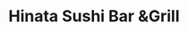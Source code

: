 ---
layout: place
title: "Hinata Sushi Bar &Grill"
permalink: /virginia/alexandria/hinata-sushi-bar-grill.html
stateAbbr: VA
stateName: Virginia
cityName: Alexandria
place_id: ChIJbzxVIsyxt4kRDvR65e416n0
photos:
  - name: >-
      places/ChIJbzxVIsyxt4kRDvR65e416n0/photos/AeeoHcI_AqaDSZQms03TwzWfaisbC5nOs0cxsIk9uNxO6d4OHTPHNc3M0M8XtGMs3cxtb0XFKlrLPEQa9zOCgnKxUMzDkwvknFZXk12oHRHySe-xrQz1ciBs2NRaxCaoBmKXY7pmbwks8MLLGCzdi5_i4pZmS9KQh_mxUFe_j_kVo14WIUyYxt9dDE9sRLOIq1jTotWyT1yVQQ-bxZKBtne6Ebfokttsvj63ZcCCWbMRhxOM4a6uHe4o-24DDDgUDmKOBs6ZZBox6A_eBM7WDyn14e2XaXez3FdLgzmABqjjVMfY5CK6kFWCD3gPVDqJI-SbW_YdOEKr5G_LNSjH1KTDkSq2HNClj6d85gc_t1xqYgi3h9q5Mo4L9EUm031RpfKdJhYz4oBnzZ7NuAUTdyLflkDvkkynWlHqAfE_8fZTRd0
    widthPx: 3024
    heightPx: 4032
    authorAttributions:
      - displayName: Abdullah Yasawy
        uri: https://maps.google.com/maps/contrib/102103328978515386339
        photoUri: >-
          https://lh3.googleusercontent.com/a-/ALV-UjWaegnWSrnO2-0i40vcWxrxVqvTtPzH-wySi4LXsh0953CG80ouog=s100-p-k-no-mo
    flagContentUri: >-
      https://www.google.com/local/imagery/report/?cb_client=maps_api_places.places_api&image_key=!1e10!2sCIHM0ogKEICAgID-3NyuHA&hl=en-US
    googleMapsUri: >-
      https://www.google.com/maps/place//data=!3m4!1e2!3m2!1sCIHM0ogKEICAgID-3NyuHA!2e10!4m2!3m1!1s0x89b7b1cc22553c6f:0x7dea35eee57af40e
  - name: >-
      places/ChIJbzxVIsyxt4kRDvR65e416n0/photos/AeeoHcIvbdD0qayk23vY4VP2o0lnOhFxt2CBVfGfHPnEFuJYRCGEhoFK1VHuGDQnXDFY9EXbCYdwxqOmuGWCgKaz-xgQqgF-MOPlGm5SrsQdTCsW8Jfxtd8lwvi9I7xhbxyCtg-ZKqRii9nUHRt-usMINMpvKeF26laaWlh5mHvxzLOl4txg63-pG2xTpX_M49ftCM4SGufbyySHyuOCL9H4Kwb_xjFs3ybN_aXWt2C0kjCYUKyfpfUX9AVbQUCYo3pOc-DwO81P-3ITeY5jtQxnxuz78VLiyjWrDzDtP1g0AnFJJA
    widthPx: 4032
    heightPx: 2269
    authorAttributions:
      - displayName: Hinata Sushi Bar &Grill
        uri: https://maps.google.com/maps/contrib/104062752083821820110
        photoUri: >-
          https://lh3.googleusercontent.com/a-/ALV-UjXTofQ7OBB_a1blCr99acrEtyDFZek05h9oRB9FLPyAQ4wGDes=s100-p-k-no-mo
    flagContentUri: >-
      https://www.google.com/local/imagery/report/?cb_client=maps_api_places.places_api&image_key=!1e10!2sAF1QipNifXzkr71WmCvyhkD3AgHP7VOVTrG4o_14aETH&hl=en-US
    googleMapsUri: >-
      https://www.google.com/maps/place//data=!3m4!1e2!3m2!1sAF1QipNifXzkr71WmCvyhkD3AgHP7VOVTrG4o_14aETH!2e10!4m2!3m1!1s0x89b7b1cc22553c6f:0x7dea35eee57af40e
  - name: >-
      places/ChIJbzxVIsyxt4kRDvR65e416n0/photos/AeeoHcJizS8X4OBSu7Yf0hziLrG5Xqott1-1uAbDfajvyLaOrZYwdXpB4tTkcy9nYR1ghGtIkdeIwyo6IT0q1_gJ5ZM9Qzi_qtbdIX2IxwcAvhlz8avr53H3cENfAEH88oZ3BHp-Ho5GF0lFhuaB-HrhcgMuiTjP70m0X3n9U2nxodKRyIOgXZ1BmWJs3Ob-5XnhQ9o227UhSOZ6GMtUVkmqCdqh2j1zzFlH87_qdmC_piIMeAEkJrMxp-ivgcYxPbKRhO0LBattdvHUgQi7S9bfPVhQXeDcd7Egz3WzEgrKSKxFExOxlyjb4dRoTCh0g_r4RTYpuRACxHQuEnlbMpF5OMwMo_07OQa8tVPUopq2mtgS-UKiKRJGHviLAnK8IteMPeQTKocATQJNHWEnN9oSUi9I-Dk4J6Wden09XLgqBWAI9A
    widthPx: 4032
    heightPx: 3024
    authorAttributions:
      - displayName: Ashley Peacock
        uri: https://maps.google.com/maps/contrib/114720276393986066621
        photoUri: >-
          https://lh3.googleusercontent.com/a/ACg8ocJYOa8ZB5N2lyzejR2Su1jmWLDzSYyZR2Ufa-qud0ektzeC=s100-p-k-no-mo
    flagContentUri: >-
      https://www.google.com/local/imagery/report/?cb_client=maps_api_places.places_api&image_key=!1e10!2sCIHM0ogKEICAgICH1pSmZA&hl=en-US
    googleMapsUri: >-
      https://www.google.com/maps/place//data=!3m4!1e2!3m2!1sCIHM0ogKEICAgICH1pSmZA!2e10!4m2!3m1!1s0x89b7b1cc22553c6f:0x7dea35eee57af40e
  - name: >-
      places/ChIJbzxVIsyxt4kRDvR65e416n0/photos/AeeoHcKxOnbDk51bmcxc4yg5aZSzVgBjTe3WOG-CjzJRwnd3y8SC15mShwDvQbH4VV9CQhtHu0c_pTugD4tfk8zHIrVZCIiVD2j8qpIDUdD9mird2tpf7fuwwYAHT2TtMTAc6IzCBjhyjAc-rHjE1oBx8JstfITIxocLyVHmKD1y0-x_g2bA4gFMiRz7nIgmgetPO6HO-1Rg9x8fh2ruYdFa1-0ZiWgjU9CcevbgSz5dO_6BivtRfjbiCE3aa6wg841u8VNF0M8WblzQHFNTNmR1luW70zfW_rqUK68vF2k_RB55bHHY7AgYLC9-ZoSn26Saxx9Ey__gJHtcP4meddTlSU0CY2kf4MZizibuG_bgH5PLkMQsG4rsfpOrOl5YiSqC34qGmEDWdI_0R_DD0dSI6hcKZWYw4hGn3VOTd6dl4EoiZQ
    widthPx: 3015
    heightPx: 3072
    authorAttributions:
      - displayName: Dan L
        uri: https://maps.google.com/maps/contrib/102604185757845069709
        photoUri: >-
          https://lh3.googleusercontent.com/a/ACg8ocLZmj5hLG7axuClM5d77b_aH_yLxrhom6RQvzYLIFilzusAZA=s100-p-k-no-mo
    flagContentUri: >-
      https://www.google.com/local/imagery/report/?cb_client=maps_api_places.places_api&image_key=!1e10!2sCIHM0ogKEICAgID71bShQg&hl=en-US
    googleMapsUri: >-
      https://www.google.com/maps/place//data=!3m4!1e2!3m2!1sCIHM0ogKEICAgID71bShQg!2e10!4m2!3m1!1s0x89b7b1cc22553c6f:0x7dea35eee57af40e
  - name: >-
      places/ChIJbzxVIsyxt4kRDvR65e416n0/photos/AeeoHcLxH2xcrOWyO9UakJftfkTuMNxg3_INcjNGARmPNVUL7Gup-sD8FxAI8OA0f2m5G9CCWWVSUzL90ztNdaMVFrjxIztQIrCO97dkZgoX1gXBAFaWbOHahcWG8TfwetZNgsa4loVCROT2C9KkNEipWA-1KTly89U2424N83Yv2t6fyNOqFKVGEKZxgYbn3T-ARr2atlQM0EMcZ1cKBVeYQ-saSBG3LBXUlQdaBfPHv17WUX3ugBUGLMvAEgU_IzwZTBzxzVBjwQfGFMuCJaCA78mS3M5gybQ64hET-0V-ahQhexnShS5Gp1kyMSit9iOmTn-_JYSThHHz802nZoxYWk1z7IsmFGxGDLEu3Qei9Lwhv-NJmBMxjIY4TOw5mOzFa0OYcQ_WFMCElEh9e9QPlMJay04bCCCsLvNJcONgKLsT7Q
    widthPx: 2810
    heightPx: 2327
    authorAttributions:
      - displayName: Barry Cheng
        uri: https://maps.google.com/maps/contrib/106652821272747419086
        photoUri: >-
          https://lh3.googleusercontent.com/a-/ALV-UjUgafjfWfSqXDfZ2gR6U4faCeHA4PWWstVZX8XA8NtTP0D-YMY=s100-p-k-no-mo
    flagContentUri: >-
      https://www.google.com/local/imagery/report/?cb_client=maps_api_places.places_api&image_key=!1e10!2sCIHM0ogKEICAgIDbrqiYKA&hl=en-US
    googleMapsUri: >-
      https://www.google.com/maps/place//data=!3m4!1e2!3m2!1sCIHM0ogKEICAgIDbrqiYKA!2e10!4m2!3m1!1s0x89b7b1cc22553c6f:0x7dea35eee57af40e
  - name: >-
      places/ChIJbzxVIsyxt4kRDvR65e416n0/photos/AeeoHcKBDCJCzl_GJByQGvdJd1D5mYEP9sLNHY2s8nfb4W0KHya5gnARRFLLhsRxpwfOB6iBjo8TVFVHIw_hnRO4kGCCtg4Ft6ywkUiHFD4c--ywy_qgXsBXbQhXJXrTmRb6BUnVsv7u0v459FkymMGvN6m3OjA1ag2MNJQeZPxqWeg48fqA0U85KCCg4EjAR5HUFxxa1Ftu0DRpchwIe6WvhcsZFb1CWTuv3Tf6fd7QalTqbJnNDbRb0az1PyTKK68BFFNZOLneGIzkyitMX6tl9g-VHdmEZFVNAevyISqrRKm7GD_pDuEZrHiEPmrFolX5uNTXTWBIKbE0KLYqtNAERD5YqlxVQarlQqSP62I7DIRJ2UQ3kDZIodb516UG51Yq5oS74S9ICX5qDDkzXHSNrT5pX5_RDFoBTxVNDPQTl82oCQ
    widthPx: 4000
    heightPx: 2250
    authorAttributions:
      - displayName: Michael Koenig
        uri: https://maps.google.com/maps/contrib/104184129438213009871
        photoUri: >-
          https://lh3.googleusercontent.com/a-/ALV-UjUQID_aKflfknPbO5PYJNLrCChpEpfDM3G9BVN2mA_PX1l_9IA9hQ=s100-p-k-no-mo
    flagContentUri: >-
      https://www.google.com/local/imagery/report/?cb_client=maps_api_places.places_api&image_key=!1e10!2sCIHM0ogKEICAgIDh5NaJTw&hl=en-US
    googleMapsUri: >-
      https://www.google.com/maps/place//data=!3m4!1e2!3m2!1sCIHM0ogKEICAgIDh5NaJTw!2e10!4m2!3m1!1s0x89b7b1cc22553c6f:0x7dea35eee57af40e
  - name: >-
      places/ChIJbzxVIsyxt4kRDvR65e416n0/photos/AeeoHcJvcM8AZXacl8AvIfsCoOzHtFOfhheEX6fvDWXtuF9dGRv9uPt4GTWcEVZC2AT4_Z_IeDoMzQgjvIEqFBFfZUUdk3fgGqRs3aPsr2G-H9HS2B55sBqMWUTFIB3aDYBh7Kg-w7fZwZpMcfChMmRcIcMeqquTsa_dJtdkQBKpTXh3bB1wrOUg2oOur0XMfg5j1Md7zaeiBPMVOUfoixDOYpt9xNJlyMMncsQoVWXWYdmS-yjJS2tU6XJb8_RUwm_gEnYrHroz9or5m5jZeUwd0JiQXkarTs2SSIWLQV2aqR2GJ5KHRDbNnpkSaZUuwyXEuDaY03hQx9XjgxaP7dNMtw87Cbv9Q3vE9orU-1MWywsWqRXBRzAC-cVO9QoSab6hMFArWJ3cACv_SIVOujH1OtDJkDOzuaqg2kqv-oX-w_eEcTw
    widthPx: 4000
    heightPx: 3000
    authorAttributions:
      - displayName: Gio Van Remortel
        uri: https://maps.google.com/maps/contrib/112499031261648728836
        photoUri: >-
          https://lh3.googleusercontent.com/a/ACg8ocKD2V8BUJE31y2-fkpG9bNkjrnv52sAjVQQpKlhQMzoPZ5YALZb=s100-p-k-no-mo
    flagContentUri: >-
      https://www.google.com/local/imagery/report/?cb_client=maps_api_places.places_api&image_key=!1e10!2sCIHM0ogKEICAgICDpvKw9wE&hl=en-US
    googleMapsUri: >-
      https://www.google.com/maps/place//data=!3m4!1e2!3m2!1sCIHM0ogKEICAgICDpvKw9wE!2e10!4m2!3m1!1s0x89b7b1cc22553c6f:0x7dea35eee57af40e
  - name: >-
      places/ChIJbzxVIsyxt4kRDvR65e416n0/photos/AeeoHcJsiDnYPXemssizID312GuW5ND9DKrTfIDhm4VZUq9BkkbLNScz0wdY99zXVUHi5LTLAiT-6HINWMp9NPa-OceNMqYHRLXdKNojF2zkJxS7q59xPWy5dgAGcoDsf0o24rOWRSCa4yvzaXjJ9E3_9DaPO5l8x-b0YWgEz37bTXALILhtiULIBnkBufHDBMW2ZfJffAsEuUhF5A35RWh_y6gbBjtwoazSAuDGs7TDQCxYd6jvXR8vs5DRsPoQJYrkWGyrkA0nrZrpXDqkKyXMDp17oJwYB418F4ozJ5OJwh_QKBLofSHfGXoEjKYp0S6ctS_32w1UVxEz-UT6DZQDIAzPvt-LYNONtZI-GY1eg2bKFjN89KBx4AzrIGeGHDqLxYHrbbUU16KyZz6AXYaKzTjJBS-XAecxj6I6sVfkeP8VxN5N
    widthPx: 4032
    heightPx: 3024
    authorAttributions:
      - displayName: David Travis Freidman
        uri: https://maps.google.com/maps/contrib/112587541062734972467
        photoUri: >-
          https://lh3.googleusercontent.com/a-/ALV-UjVxwnwQJ3siDn7n-2iYz-chPogzdA5qb9Ncwda-jE8kZH29xah6=s100-p-k-no-mo
    flagContentUri: >-
      https://www.google.com/local/imagery/report/?cb_client=maps_api_places.places_api&image_key=!1e10!2sCIHM0ogKEICAgICW8vmIgAE&hl=en-US
    googleMapsUri: >-
      https://www.google.com/maps/place//data=!3m4!1e2!3m2!1sCIHM0ogKEICAgICW8vmIgAE!2e10!4m2!3m1!1s0x89b7b1cc22553c6f:0x7dea35eee57af40e
  - name: >-
      places/ChIJbzxVIsyxt4kRDvR65e416n0/photos/AeeoHcIqpDoR33lS57PlB1lbxQTmjzcLpF8UcHIE41p6qNMD0lhJbJHILptCQ_GVVM6LFNDf3BlghrssMGwuYhqAvf33lm1uuhh-d_RNNTDfAb_5Dt_FgJKzlTItAE1DN9gL6-72-_kwdSFnN8RdaiWtkLpfAiELpSSPnoep6Lp8xMcB3-0JgnPrE6DRpn8SF8t-eHSDv0Y8ZK4rBxEOjP1UMn_34BKS1Ht16DQtuCgwYcBKpWUpfW_lGGZILzAT_9VWkOpdDpfuy38E0iPwGhJJ2YMI6hxuvzwyvEQUrmQf1LbX22XYH7JbKqfXiKgyl_LRQNvPCvkoBd2Mw4XxTWCvoTCuh9-ZpANUisE19W11V7GetG4_mobPQcx-MAJgB7InbQ0B6U-l7AwhRrHKkjnbDBX_bnRuQCNawNoKF_xmDjGvYw
    widthPx: 3566
    heightPx: 2155
    authorAttributions:
      - displayName: Michael Koenig
        uri: https://maps.google.com/maps/contrib/104184129438213009871
        photoUri: >-
          https://lh3.googleusercontent.com/a-/ALV-UjUQID_aKflfknPbO5PYJNLrCChpEpfDM3G9BVN2mA_PX1l_9IA9hQ=s100-p-k-no-mo
    flagContentUri: >-
      https://www.google.com/local/imagery/report/?cb_client=maps_api_places.places_api&image_key=!1e10!2sCIHM0ogKEICAgIDh5NaJLw&hl=en-US
    googleMapsUri: >-
      https://www.google.com/maps/place//data=!3m4!1e2!3m2!1sCIHM0ogKEICAgIDh5NaJLw!2e10!4m2!3m1!1s0x89b7b1cc22553c6f:0x7dea35eee57af40e
  - name: >-
      places/ChIJbzxVIsyxt4kRDvR65e416n0/photos/AeeoHcInYVr0OjU_MeJp6EdRuXHyIkcjYMsbW-zwm4G8CB4Hf2kkIvKbVz1j-NKk039X3xOvNwH1D_Nyb8ySIFWGuuiUFLhab0vEplVpa6XWmdyvfX_j2If7jMx23P0NVESNAGVonX0uLkL3q5CG9dLU9wivDgHRum8Z1gUDjRgQgwfWcs6-b8rAwpOqK2uDcga1M4ks1SAUCIfUETcnNl1v6lcLYiFMVo1Z5Ycv7sZrdS3T-P9IiIV0xZn0n05fJFQcAQwyqb9Ck1sJu0Di92l4A9LgKqXiQih-PVMqCfq1O-pJV4NnD6YM1zc_jtzcV56A1gnbXG12UkjyHawXlKNknlbkPbWeeHTKMEamSKYUHeE2tn2vLVKgMxAsdugBRxM5bBpZsH0TmXXitb1V9TLMzhanImiISdvXmg37KQQ2jxfTeA
    widthPx: 1170
    heightPx: 2208
    authorAttributions:
      - displayName: Roshelle
        uri: https://maps.google.com/maps/contrib/101451874615207769030
        photoUri: >-
          https://lh3.googleusercontent.com/a-/ALV-UjXq_AkV--ywviADauFVAoAezvhi6z5_MUAq639wbv2fTctGoOsA=s100-p-k-no-mo
    flagContentUri: >-
      https://www.google.com/local/imagery/report/?cb_client=maps_api_places.places_api&image_key=!1e10!2sCIHM0ogKEICAgIDi-uWLZQ&hl=en-US
    googleMapsUri: >-
      https://www.google.com/maps/place//data=!3m4!1e2!3m2!1sCIHM0ogKEICAgIDi-uWLZQ!2e10!4m2!3m1!1s0x89b7b1cc22553c6f:0x7dea35eee57af40e
address: 909 N St Asaph St, Alexandria, VA 22314, USA
street: 909 N St Asaph St
city: Alexandria
state: VA
zip: '22314'
country: USA
neighborhood: Old Town North
latitude: '38.814340'
longitude: '-77.043626'
accessibility_options:
  wheelchairAccessibleParking: true
  wheelchairAccessibleEntrance: true
  wheelchairAccessibleRestroom: true
  wheelchairAccessibleSeating: true
business_status: OPERATIONAL
name: Hinata Sushi Bar &Grill
google_maps_links:
  directionsUri: >-
    https://www.google.com/maps/dir//''/data=!4m7!4m6!1m1!4e2!1m2!1m1!1s0x89b7b1cc22553c6f:0x7dea35eee57af40e!3e0
  placeUri: https://maps.google.com/?cid=9073123699459814414
  writeAReviewUri: >-
    https://www.google.com/maps/place//data=!4m3!3m2!1s0x89b7b1cc22553c6f:0x7dea35eee57af40e!12e1
  reviewsUri: >-
    https://www.google.com/maps/place//data=!4m4!3m3!1s0x89b7b1cc22553c6f:0x7dea35eee57af40e!9m1!1b1
  photosUri: >-
    https://www.google.com/maps/place//data=!4m3!3m2!1s0x89b7b1cc22553c6f:0x7dea35eee57af40e!10e5
primary_type: Restaurant
opening_hours:
  regular: null
  current: null
secondary_opening_hours:
  regular:
    weekdayDescriptions: null
    type: null
  current:
    weekdayDescriptions: null
    type: null
phone: (571) 483-0129
price_level: PRICE_LEVEL_MODERATE
price_range: $20 &ndash; $30
rating: '4.5'
rating_count: 0
website: http://www.clover.com/online-ordering/hinata-alexandria/
description: >-
  Relaxed locale dishing up traditional Japanese cuisine, including rolls,
  sashimi & tempura.
reviews:
  - name: >-
      places/ChIJbzxVIsyxt4kRDvR65e416n0/reviews/ChZDSUhNMG9nS0VJQ0FnSUMzaHBTcUp3EAE
    relativePublishTimeDescription: 5 months ago
    rating: 5
    text:
      text: >-
        I had the most incredible experience at Hinata Sushi!


        The sushi was absolutely outstanding! fresh, flavorful, and beautifully
        presented. Every bite was a delight, and you could tell the ingredients
        were top-notch. We tried a variety of rolls, each one unique and
        delicious in its own way. The chef’s creativity and attention to detail
        really stood out.


        We also appreciated the thoughtful touches throughout the meal, like the
        perfect pairing suggestions and the attention to dietary preferences.
        It’s rare to find a restaurant that combines such high quality in both
        food and service.


        Overall, Hinata Sushi exceeded all our expectations. I can’t wait to
        come back for another unforgettable meal. Highly recommend this spot to
        anyone looking for the best sushi in town!
      languageCode: en
    originalText:
      text: >-
        I had the most incredible experience at Hinata Sushi!


        The sushi was absolutely outstanding! fresh, flavorful, and beautifully
        presented. Every bite was a delight, and you could tell the ingredients
        were top-notch. We tried a variety of rolls, each one unique and
        delicious in its own way. The chef’s creativity and attention to detail
        really stood out.


        We also appreciated the thoughtful touches throughout the meal, like the
        perfect pairing suggestions and the attention to dietary preferences.
        It’s rare to find a restaurant that combines such high quality in both
        food and service.


        Overall, Hinata Sushi exceeded all our expectations. I can’t wait to
        come back for another unforgettable meal. Highly recommend this spot to
        anyone looking for the best sushi in town!
      languageCode: en
    authorAttribution:
      displayName: Esther Lee
      uri: https://www.google.com/maps/contrib/115648745479628182734/reviews
      photoUri: >-
        https://lh3.googleusercontent.com/a/ACg8ocLPebTe1h2pl4TMthh8gJGOKlt2DyhU4lcMRxwxyTolBzS9sA=s128-c0x00000000-cc-rp-mo
    publishTime: '2024-11-05T02:38:15.653442Z'
    flagContentUri: >-
      https://www.google.com/local/review/rap/report?postId=ChZDSUhNMG9nS0VJQ0FnSUMzaHBTcUp3EAE&d=17924085&t=1
    googleMapsUri: >-
      https://www.google.com/maps/reviews/data=!4m6!14m5!1m4!2m3!1sChZDSUhNMG9nS0VJQ0FnSUMzaHBTcUp3EAE!2m1!1s0x89b7b1cc22553c6f:0x7dea35eee57af40e
  - name: >-
      places/ChIJbzxVIsyxt4kRDvR65e416n0/reviews/ChZDSUhNMG9nS0VJQ0FnTURRamRmVVNnEAE
    relativePublishTimeDescription: a month ago
    rating: 4
    text:
      text: >-
        Food was tasty and big portions! Service was a little slow even though
        it wasn’t busy on a Wednesday night. Restaurant is clean and welcoming.
        Prices for dinner were a bit high for some items. Lunch menu seems to be
        more options for reasonable prices.
      languageCode: en
    originalText:
      text: >-
        Food was tasty and big portions! Service was a little slow even though
        it wasn’t busy on a Wednesday night. Restaurant is clean and welcoming.
        Prices for dinner were a bit high for some items. Lunch menu seems to be
        more options for reasonable prices.
      languageCode: en
    authorAttribution:
      displayName: Ashley Carswell
      uri: https://www.google.com/maps/contrib/116690136202687047469/reviews
      photoUri: >-
        https://lh3.googleusercontent.com/a-/ALV-UjV8ecvCusQez1L_mzNryvCacKmGs7pN7zn6KcEfewDGHb_0XHeO=s128-c0x00000000-cc-rp-mo-ba4
    publishTime: '2025-03-13T00:42:27.967683Z'
    flagContentUri: >-
      https://www.google.com/local/review/rap/report?postId=ChZDSUhNMG9nS0VJQ0FnTURRamRmVVNnEAE&d=17924085&t=1
    googleMapsUri: >-
      https://www.google.com/maps/reviews/data=!4m6!14m5!1m4!2m3!1sChZDSUhNMG9nS0VJQ0FnTURRamRmVVNnEAE!2m1!1s0x89b7b1cc22553c6f:0x7dea35eee57af40e
  - name: >-
      places/ChIJbzxVIsyxt4kRDvR65e416n0/reviews/ChdDSUhNMG9nS0VJQ0FnSURyNk5Qay1nRRAB
    relativePublishTimeDescription: 9 months ago
    rating: 5
    text:
      text: >-
        We had a lovely dinner here! Age Tofu was delicious, sushi was great and
        fun fruity beer selection. The atmosphere is not very warm with the
        concrete floors but the service was friendly. Will be back!! Thanks!
      languageCode: en
    originalText:
      text: >-
        We had a lovely dinner here! Age Tofu was delicious, sushi was great and
        fun fruity beer selection. The atmosphere is not very warm with the
        concrete floors but the service was friendly. Will be back!! Thanks!
      languageCode: en
    authorAttribution:
      displayName: Joolee Russell
      uri: https://www.google.com/maps/contrib/112628149002069204069/reviews
      photoUri: >-
        https://lh3.googleusercontent.com/a-/ALV-UjVrcFgErDyMdVsGNRTLi-yFK7PJlA4KdgqrjVoyIEe9ke1A7qXd=s128-c0x00000000-cc-rp-mo-ba4
    publishTime: '2024-07-13T23:43:01.424204Z'
    flagContentUri: >-
      https://www.google.com/local/review/rap/report?postId=ChdDSUhNMG9nS0VJQ0FnSURyNk5Qay1nRRAB&d=17924085&t=1
    googleMapsUri: >-
      https://www.google.com/maps/reviews/data=!4m6!14m5!1m4!2m3!1sChdDSUhNMG9nS0VJQ0FnSURyNk5Qay1nRRAB!2m1!1s0x89b7b1cc22553c6f:0x7dea35eee57af40e
  - name: >-
      places/ChIJbzxVIsyxt4kRDvR65e416n0/reviews/ChZDSUhNMG9nS0VJQ0FnSURIb3J6Z053EAE
    relativePublishTimeDescription: 7 months ago
    rating: 4
    text:
      text: >-
        Delicious and authentic Japanese food. They get 5 stars on taste,
        presentation and service. Only suggestion I'd make is to maintain more
        of the Japanese culture by playing their music vs R&B. Get the Osaka
        roll. You won't regret it!
      languageCode: en
    originalText:
      text: >-
        Delicious and authentic Japanese food. They get 5 stars on taste,
        presentation and service. Only suggestion I'd make is to maintain more
        of the Japanese culture by playing their music vs R&B. Get the Osaka
        roll. You won't regret it!
      languageCode: en
    authorAttribution:
      displayName: Diana
      uri: https://www.google.com/maps/contrib/105160787493553336959/reviews
      photoUri: >-
        https://lh3.googleusercontent.com/a-/ALV-UjX_M2wHwdbXej_toc4ctRWlPC-RpxZTkHqpy-nz1phL5YJKF0LRpA=s128-c0x00000000-cc-rp-mo-ba2
    publishTime: '2024-09-14T01:05:00.866423Z'
    flagContentUri: >-
      https://www.google.com/local/review/rap/report?postId=ChZDSUhNMG9nS0VJQ0FnSURIb3J6Z053EAE&d=17924085&t=1
    googleMapsUri: >-
      https://www.google.com/maps/reviews/data=!4m6!14m5!1m4!2m3!1sChZDSUhNMG9nS0VJQ0FnSURIb3J6Z053EAE!2m1!1s0x89b7b1cc22553c6f:0x7dea35eee57af40e
  - name: >-
      places/ChIJbzxVIsyxt4kRDvR65e416n0/reviews/ChdDSUhNMG9nS0VJQ0FnTUNJODQ2aGlnRRAB
    relativePublishTimeDescription: a week ago
    rating: 5
    text:
      text: >-
        We are HUGE fans, have been recommending to everyone and come once a
        week.

        Last night was a big miss!!  Shortcuts were taken on the crab mix for
        the Alaskan roll, tuna was noticeable thinner on the Redskin roll.

        Please don't go downhill like every other failure in Old Town. 
        Consistency builds loyalty.

        Not going to ding your rating this time.  Going to chalk ot up as an off
        night.

        We love the Redskin, Rainbow, and Alaskan rolls, highly recommend!!!
      languageCode: en
    originalText:
      text: >-
        We are HUGE fans, have been recommending to everyone and come once a
        week.

        Last night was a big miss!!  Shortcuts were taken on the crab mix for
        the Alaskan roll, tuna was noticeable thinner on the Redskin roll.

        Please don't go downhill like every other failure in Old Town. 
        Consistency builds loyalty.

        Not going to ding your rating this time.  Going to chalk ot up as an off
        night.

        We love the Redskin, Rainbow, and Alaskan rolls, highly recommend!!!
      languageCode: en
    authorAttribution:
      displayName: Rhonda Brooks
      uri: https://www.google.com/maps/contrib/103965154304624578252/reviews
      photoUri: >-
        https://lh3.googleusercontent.com/a/ACg8ocLGYkRoLMw6R4fXWUZv9GJlRPZZyf5v0GdHlNoUk9ntdjE0uw=s128-c0x00000000-cc-rp-mo
    publishTime: '2025-04-04T15:39:46.395017Z'
    flagContentUri: >-
      https://www.google.com/local/review/rap/report?postId=ChdDSUhNMG9nS0VJQ0FnTUNJODQ2aGlnRRAB&d=17924085&t=1
    googleMapsUri: >-
      https://www.google.com/maps/reviews/data=!4m6!14m5!1m4!2m3!1sChdDSUhNMG9nS0VJQ0FnTUNJODQ2aGlnRRAB!2m1!1s0x89b7b1cc22553c6f:0x7dea35eee57af40e
parking_options:
  freeStreetParking: true
  freeGarageParking: true
payment_options:
  acceptsCreditCards: true
  acceptsDebitCards: true
  acceptsCashOnly: false
  acceptsNfc: true
allow_dogs: null
curbside_pickup: null
delivery: true
dine_in: true
good_for_children: null
good_for_groups: null
good_for_sports: null
live_music: false
menu_for_children: false
outdoor_seating: false
reservable: true
restroom: true
serves_beer: true
serves_breakfast: null
serves_brunch: null
serves_cocktails: null
serves_coffee: null
serves_dinner: true
serves_dessert: true
serves_lunch: true
serves_vegetarian_food: true
serves_wine: true
takeout: true

---